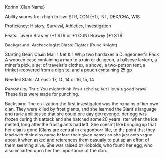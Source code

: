 Korinn {Clan Name} 

Ability scores from high to low: STR, CON (+1), INT, DEX/CHA, WIS

Proficiency: History, Survival, Athletics, Investigation


Feats:
Tavern Brawler (+1 STR or +1 CON)
Brawny (+1 STR)

Background: Archaeologist
Class: Fighter (Rune Knight)

Starting Gear:
Chain Mail
1 Net & 1 Whip
two handaxes
a Dungeoneer's Pack
A wooden case containing a map to a ruin or dungeon, a bullseye lantern, a miner's pick, a set of traveler's clothes, a shovel, a two-person tent, a trinket recovered from a dig site, and a pouch containing 25 gp

Needed Stats:
At least: 17, 14, 14 or 16, 15, 14

Personality Trait: You might think I'm a scholar, but I love a good brawl. These fists were made for punching.

Backstory: The civilization she first investigated was the remains of her own clan. They were killed by frost giants, and she learned the Giant's language and runic abilities so that she could one day get revenge. Her egg was frozen during this attack and she hatched some 20 years later when the ice melted, long after the frost giants had left. She doesn't like bringing up that her clan is gone (Clans are central in dragonborn life, to the point that they lead with their clan name before their given name) so she just acts vague about it when asked and references them casually to put up an effort of them seeming alive. She was raised by Kobolds, who found her egg, who also imparted upon her the importance of the clan. 
